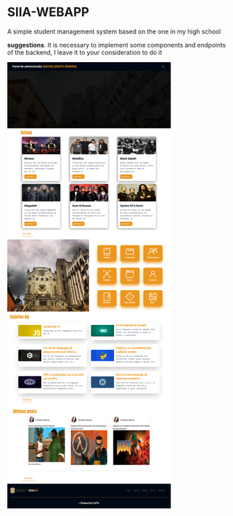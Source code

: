 # SIIA-WEBAPP

A simple student management system based on the one in my high school

**suggestions**.
It is necessary to implement some components and endpoints of the backend, I leave it to your consideration to do it

<img src="https://github.com/CryZRz/SIIA-WEBAPP/blob/main/client/public/HomePage.png">

